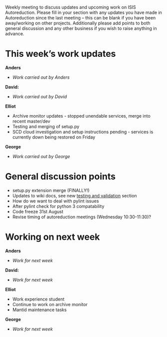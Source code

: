 Weekly meeting to discuss updates and upcoming work on ISIS Autoreduction.
Please fill in your section with any updates you have made in Autoreduction since the last meeting – this can be blank if you have been away/working on other projects. Additionally please add points to both general discussion and any other business if you wish to raise anything in advance. 

This week’s work updates
========================

**Anders**
* *Work carried out by Anders* 

**David:**
* *Work carried out by David*

**Elliot**
* Archive monitor updates - stopped unendable services, merge into recent master/dev 
* Testing and merging of setup.py
* SCD cloud investigation and setup instructions pending - services is currently down being restored on Friday

**George**
* *Work carried out by George*


General discussion points
=========================
* setup.py extension merge (FINALLY!)
* Updates to wiki docs, see new [testing and validation](https://github.com/ISISScientificComputing/autoreduce/wiki/Testing-and-validating) section
* How do we want to deal with pylint issues
* After pylint check for python 3 compatability
* Code freeze 31st August
* Revise timing of autoreduction meetings (Wednesday 10:30-11:30)? 


Working on next week
====================

**Anders**
* *Work for next week*

**David:**
* *Work for next week*

**Elliot**
* Work experience student
* Continue to work on archive monitor
* Mantid maintenance tasks

**George**
* *Work for next week*
